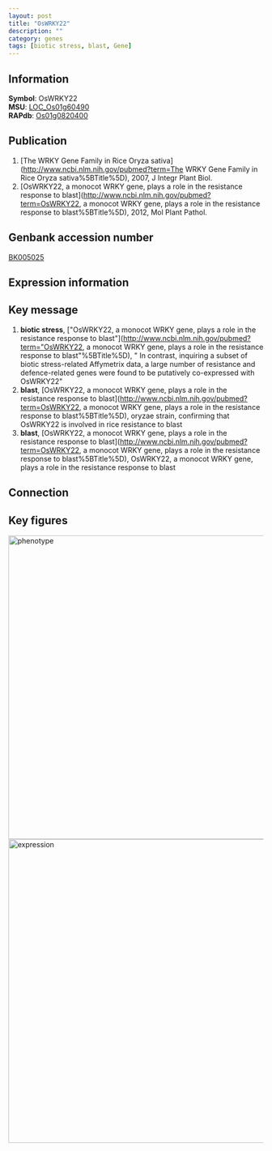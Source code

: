 ```yaml
---
layout: post
title: "OsWRKY22"
description: ""
category: genes
tags: [biotic stress, blast, Gene]
---
```


## Information
__Symbol__: OsWRKY22  
__MSU__: [LOC_Os01g60490](http://rice.plantbiology.msu.edu/cgi-bin/ORF_infopage.cgi?orf=LOC_Os01g60490)  
__RAPdb__: [Os01g0820400](http://rapdb.dna.affrc.go.jp/viewer/gbrowse_details/irgsp1?name=Os01g0820400)  

## Publication
1. [The WRKY Gene Family in Rice Oryza sativa](http://www.ncbi.nlm.nih.gov/pubmed?term=The WRKY Gene Family in Rice Oryza sativa%5BTitle%5D), 2007, J Integr Plant Biol.
2. [OsWRKY22, a monocot WRKY gene, plays a role in the resistance response to blast](http://www.ncbi.nlm.nih.gov/pubmed?term=OsWRKY22, a monocot WRKY gene, plays a role in the resistance response to blast%5BTitle%5D), 2012, Mol Plant Pathol.

## Genbank accession number
[BK005025](http://www.ncbi.nlm.nih.gov/nuccore/BK005025)  

## Expression information

## Key message
1. __biotic stress__, ["OsWRKY22, a monocot WRKY gene, plays a role in the resistance response to blast"](http://www.ncbi.nlm.nih.gov/pubmed?term="OsWRKY22, a monocot WRKY gene, plays a role in the resistance response to blast"%5BTitle%5D), " In contrast, inquiring a subset of biotic stress-related Affymetrix data, a large number of resistance and defence-related genes were found to be putatively co-expressed with OsWRKY22"
2. __blast__, [OsWRKY22, a monocot WRKY gene, plays a role in the resistance response to blast](http://www.ncbi.nlm.nih.gov/pubmed?term=OsWRKY22, a monocot WRKY gene, plays a role in the resistance response to blast%5BTitle%5D),  oryzae strain, confirming that OsWRKY22 is involved in rice resistance to blast
3. __blast__, [OsWRKY22, a monocot WRKY gene, plays a role in the resistance response to blast](http://www.ncbi.nlm.nih.gov/pubmed?term=OsWRKY22, a monocot WRKY gene, plays a role in the resistance response to blast%5BTitle%5D), OsWRKY22, a monocot WRKY gene, plays a role in the resistance response to blast

## Connection

## Key figures
<img src="http://ricencode.github.io/images/OsWRKY22.pheno.png" alt="phenotype"  style="width: 600px;"/>

<img src="http://ricencode.github.io/images/OsWRKY22.exp.png" alt="expression"  style="width: 600px;"/>


